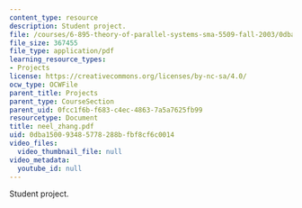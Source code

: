 ```yaml
---
content_type: resource
description: Student project.
file: /courses/6-895-theory-of-parallel-systems-sma-5509-fall-2003/0dba150093485778288bfbf8cf6c0014_neel_zhang.pdf
file_size: 367455
file_type: application/pdf
learning_resource_types:
- Projects
license: https://creativecommons.org/licenses/by-nc-sa/4.0/
ocw_type: OCWFile
parent_title: Projects
parent_type: CourseSection
parent_uid: 0fcc1f6b-f683-c4ec-4863-7a5a7625fb99
resourcetype: Document
title: neel_zhang.pdf
uid: 0dba1500-9348-5778-288b-fbf8cf6c0014
video_files:
  video_thumbnail_file: null
video_metadata:
  youtube_id: null
---
```

Student project.